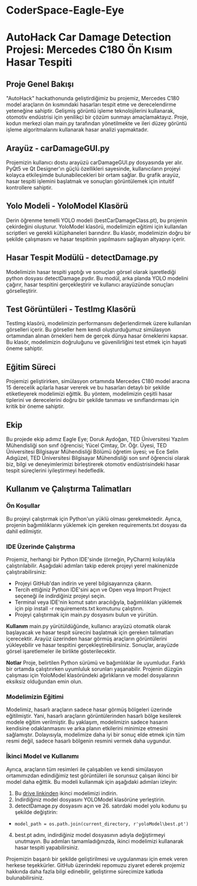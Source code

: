 # CoderSpace-Eagle-Eye

# AutoHack Car Damage Detection Projesi: Mercedes C180 Ön Kısım Hasar Tespiti
## Proje Genel Bakışı
"AutoHack" hackathonunda geliştirdiğimiz bu projemiz, Mercedes C180 model araçların ön kısmındaki hasarları tespit etme ve derecelendirme yeteneğine sahiptir. Gelişmiş görüntü işleme teknolojilerini kullanarak, otomotiv endüstrisi için yenilikçi bir çözüm sunmayı amaçlamaktayız. Proje, kodun merkezi olan main.py tarafından yönetilmekte ve ileri düzey görüntü işleme algoritmalarını kullanarak hasar analizi yapmaktadır.

## Arayüz - carDamageGUI.py
Projemizin kullanıcı dostu arayüzü carDamageGUI.py dosyasında yer alır. PyQt5 ve Qt Designer'ın güçlü özellikleri sayesinde, kullanıcıların projeyi kolayca etkileşimde bulunabilecekleri bir ortam sağlar. Bu grafik arayüz, hasar tespiti işlemini başlatmak ve sonuçları görüntülemek için intuitif kontrollere sahiptir.

## Yolo Modeli - YoloModel Klasörü
Derin öğrenme temelli YOLO modeli (bestCarDamageClass.pt), bu projenin çekirdeğini oluşturur. YoloModel klasörü, modelimizin eğitimi için kullanılan scriptleri ve gerekli kütüphaneleri barındırır. Bu klasör, modelimizin doğru bir şekilde çalışmasını ve hasar tespitinin yapılmasını sağlayan altyapıyı içerir.

## Hasar Tespit Modülü - detectDamage.py
Modelimizin hasar tespiti yaptığı ve sonuçları görsel olarak işaretlediği python dosyası detectDamage.pydır. Bu modül, arka planda YOLO modelini çağırır, hasar tespitini gerçekleştirir ve kullanıcı arayüzünde sonuçları görselleştirir.

## Test Görüntüleri - TestImg Klasörü
TestImg klasörü, modelimizin performansını değerlendirmek üzere kullanılan görselleri içerir. Bu görseller hem kendi oluşturduğumuz simülasyon ortamından alınan örnekleri hem de gerçek dünya hasar örneklerini kapsar. Bu klasör, modelimizin doğruluğunu ve güvenilirliğini test etmek için hayati öneme sahiptir.

## Eğitim Süreci
Projemizi geliştirirken, simülasyon ortamında Mercedes C180 model aracına 15 derecelik açılarla hasar vererek ve bu hasarları detaylı bir şekilde etiketleyerek modelimizi eğittik. Bu yöntem, modelimizin çeşitli hasar tiplerini ve derecelerini doğru bir şekilde tanıması ve sınıflandırması için kritik bir öneme sahiptir.

## Ekip
Bu projede ekip adımız Eagle Eye; Doruk Aydoğan, TED Üniversitesi Yazılım Mühendisliği son sınıf öğrencisi; Yücel Çimtay, Dr. Öğr. Üyesi, TED Üniversitesi Bilgisayar Mühendisliği Bölümü öğretim üyesi; ve Ece Selin Adıgüzel, TED Üniversitesi Bilgisayar Mühendisliği son sınıf öğrencisi olarak biz, bilgi ve deneyimlerimizi birleştirerek otomotiv endüstrisindeki hasar tespit süreçlerini iyileştirmeyi hedefledik.

## Kullanım ve Çalıştırma Talimatları
### Ön Koşullar
Bu projeyi çalıştırmak için Python'un yüklü olması gerekmektedir. Ayrıca, projenin bağımlılıklarını yüklemek için gereken requirements.txt dosyası da dahil edilmiştir.

### IDE Üzerinde Çalıştırma
Projemiz, herhangi bir Python IDE'sinde (örneğin, PyCharm) kolaylıkla çalıştırılabilir. Aşağıdaki adımları takip ederek projeyi yerel makinenizde çalıştırabilirsiniz:

+ Projeyi GitHub'dan indirin ve yerel bilgisayarınıza çıkarın.
+ Tercih ettiğiniz Python IDE'sini açın ve Open veya Import Project seçeneği ile indirdiğiniz projeyi seçin.
+ Terminal veya IDE'nin komut satırı aracılığıyla, bağımlılıkları yüklemek için pip install -r requirements.txt komutunu çalıştırın.
+ Projeyi çalıştırmak için main.py dosyasını bulun ve yürütün.

**Kullanım**
main.py yürütüldüğünde, kullanıcı arayüzü otomatik olarak başlayacak ve hasar tespit sürecini başlatmak için gereken talimatları içerecektir. Arayüz üzerinden hasar görmüş araçların görüntülerini yükleyebilir ve hasar tespitini gerçekleştirebilirsiniz. Sonuçlar, arayüzde görsel işaretlemeler ile birlikte gösterilecektir.

**Notlar**
Proje, belirtilen Python sürümü ve bağımlılıklar ile uyumludur. Farklı bir ortamda çalıştırırken uyumluluk sorunları yaşanabilir.
Projenin düzgün çalışması için YoloModel klasöründeki ağırlıkların ve model dosyalarının eksiksiz olduğundan emin olun.

### Modelimizin Eğitimi
Modelimiz, hasarlı araçların sadece hasar görmüş bölgeleri üzerinde eğitilmiştir. Yani, hasarlı araçların görüntülerinden hasarlı bölge kesilerek modele eğitim verilmiştir. Bu yaklaşım, modelimizin sadece hasarın kendisine odaklanmasını ve arka planın etkilerini minimize etmesini sağlamıştır. Dolayısıyla, modelimize daha iyi bir sonuç elde etmek için tüm resmi değil, sadece hasarlı bölgenin resmini vermek daha uygundur.

### İkinci Model ve Kullanımı
Ayrıca, araçların tüm resimleri ile çalışabilen ve kendi simülasyon ortamımızdan edindiğimiz test görüntüleri ile sorunsuz çalışan ikinci bir model daha eğittik. Bu modeli kullanmak için aşağıdaki adımları izleyin:

1. Bu [drive linkinden](https://drive.google.com/drive/folders/1cYJgyQQ-R286k2X-mUiFPlsOqs5eet8d?usp=drive_link) ikinci modelimizi indirin.
2. İndirdiğiniz model dosyasını YOLOModel klasörüne yerleştirin.
3. detectDamage.py dosyasını açın ve 26. satırdaki model yolu kodunu şu şekilde değiştirin:
  + `model_path = os.path.join(current_directory, r'yoloModel\best.pt')`
4. best.pt adını, indirdiğiniz model dosyasının adıyla değiştirmeyi unutmayın.
Bu adımları tamamladığınızda, ikinci modelimizi kullanarak hasar tespiti yapabilirsiniz.

Projemizin başarılı bir şekilde geliştirilmesi ve uygulanması için emek veren herkese teşekkürler. GitHub üzerindeki repomuzu ziyaret ederek projemiz hakkında daha fazla bilgi edinebilir, geliştirme sürecimize katkıda bulunabilirsiniz.
